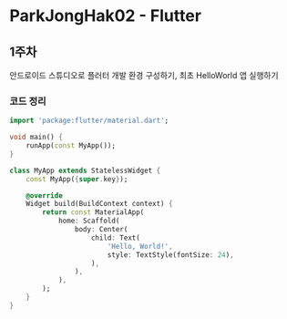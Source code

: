 # ParkJongHak02 - Flutter


## 1주차
안드로이드 스튜디오로 플러터 개발 환경 구성하기, 최초 HelloWorld 앱 실행하기


### 코드 정리
```dart
import 'package:flutter/material.dart';

void main() {
    runApp(const MyApp());
}

class MyApp extends StatelessWidget {
    const MyApp({super.key});

    @override
    Widget build(BuildContext context) {
        return const MaterialApp(
            home: Scaffold(
                body: Center(
                    child: Text(
                        'Hello, World!',
                        style: TextStyle(fontSize: 24),
                    ),
                ),
            ),
        );
    }
}

